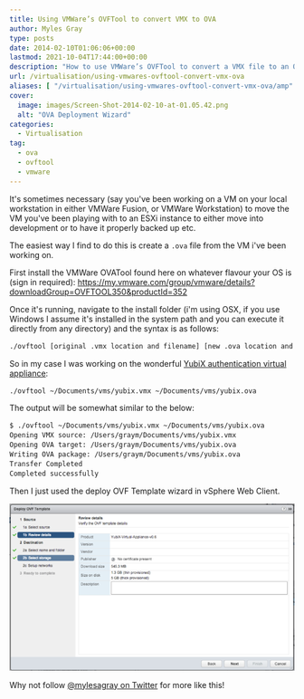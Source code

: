```yaml
---
title: Using VMWare’s OVFTool to convert VMX to OVA
author: Myles Gray
type: posts
date: 2014-02-10T01:06:06+00:00
lastmod: 2021-10-04T17:44:00+00:00
description: "How to use VMWare’s OVFTool to convert a VMX file to an OVA file."
url: /virtualisation/using-vmwares-ovftool-convert-vmx-ova
aliases: [ "/virtualisation/using-vmwares-ovftool-convert-vmx-ova/amp" ]
cover:
  image: images/Screen-Shot-2014-02-10-at-01.05.42.png
  alt: "OVA Deployment Wizard"
categories:
  - Virtualisation
tag:
  - ova
  - ovftool
  - vmware
---
```


It's sometimes necessary (say you've been working on a VM on your local workstation in either VMWare Fusion, or VMWare Workstation) to move the VM you've been playing with to an ESXi instance to either move into development or to have it properly backed up etc.

The easiest way I find to do this is create a `.ova` file from the VM i've been working on.

First install the VMWare OVATool found here on whatever flavour your OS is (sign in required): <https://my.vmware.com/group/vmware/details?downloadGroup=OVFTOOL350&productId=352>

Once it's running, navigate to the install folder (i'm using OSX, if you use Windows I assume it's installed in the system path and you can execute it directly from any directory) and the syntax is as follows:

```sh
./ovftool [original .vmx location and filename] [new .ova location and filename]
```

So in my case I was working on the wonderful [YubiX authentication virtual appliance][1]:

```sh
./ovftool ~/Documents/vms/yubix.vmx ~/Documents/vms/yubix.ova
```

The output will be somewhat similar to the below:

```sh
$ ./ovftool ~/Documents/vms/yubix.vmx ~/Documents/vms/yubix.ova
Opening VMX source: /Users/graym/Documents/vms/yubix.vmx
Opening OVA target: /Users/graym/Documents/vms/yubix.ova
Writing OVA package: /Users/graym/Documents/vms/yubix.ova
Transfer Completed                    
Completed successfully
```

Then I just used the deploy OVF Template wizard in vSphere Web Client.

![VMWare Deploy OVF Template][2] 

Why not follow [@mylesagray on Twitter][3] for more like this!

 [1]: http://opensource.yubico.com/yubix-vm/
 [2]: images/Screen-Shot-2014-02-10-at-01.05.42.png
 [3]: https://twitter.com/mylesagray